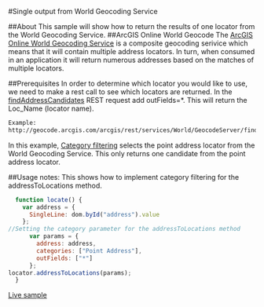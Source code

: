 #Single output from World Geocoding Service

##About
This sample will show how to return the results of one locator from the World Geocoding Service.
##ArcGIS Online World Geocode
The [ArcGIS Online World Geocoding Service](https://developers.arcgis.com/rest/geocode/api-reference/overview-world-geocoding-service.htm) is a composite geocoding serivice which means that it will contain multiple address locators. In turn, when consumed in an application it will return numerous addresses based on the matches of multiple locators.

##Prerequisites
In order to determine which locator you would like to use, we need to make a rest call to see which locators are returned. In the [findAddressCandidates](https://developers.arcgis.com/rest/geocode/api-reference/geocoding-find-address-candidates.htm) REST request add outFields=*. This will return the Loc_Name (locator name).

```html
Example:
http://geocode.arcgis.com/arcgis/rest/services/World/GeocodeServer/findAddressCandidates?SingleLine=380+New+York+Street%2C+Redlands%2C+CA+92373&category=&outFields=*&forStorage=false&f=pjson

```
In this example, [Category filtering](https://developers.arcgis.com/rest/geocode/api-reference/geocoding-category-filtering.htm) selects the point address locator from the World Geocoding Service. This only returns one candidate from the point address locator.

##Usage notes:
This shows how to implement category filtering for the addressToLocations method.

```javascript
  function locate() {
    var address = {
      SingleLine: dom.byId("address").value
    };
//Setting the category parameter for the addressToLocations method
      var params = {
        address: address,
        categories: ["Point Address"],
        outFields: ["*"]
      };
locator.addressToLocations(params);
  }
```
[Live sample](http://esri.github.io/developer-support/web-js/category-filter-geocode/geocode_LocName.html)
